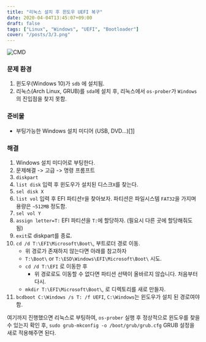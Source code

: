 ```yaml
---
title: "리눅스 설치 후 윈도우 UEFI 복구"
date: 2020-04-04T13:45:07+09:00
draft: false
tags: ["Linux", "Windows", "UEFI", "Bootloader"]
cover: "/posts/3/3.png"
---
```

![CMD](/posts/3/3.png)

### 문제 환경
1. 윈도우(Windows 10)가 `sdb` 에 설치됨.
1. 리눅스(Arch Linux, GRUB)를 `sda`에 설치 후, 리눅스에서 `os-prober`가 `Windows`의 진입점을 찾지 못함.


### 준비물
- 부팅가능한 Windows 설치 미디어 (USB, DVD...)[[1]](https://www.microsoft.com/ko-kr/software-download/windows10%5C)


### 해결
1. Windows 설치 미디어로 부팅한다.
1. 문제해결 -> 고급 -> 명령 프롬프트
1. `diskpart`
1. `list disk` 입력 후 윈도우가 설치된 디스크`X`를 찾는다.
1. `sel disk X`
1. `list vol` 입력 후 EFI 파티션`Y`을 찾아보자. 파티션은 파일시스템 `FAT32`을 가지며 용량은 `~512MB` 정도함.
1. `sel vol Y`
1. `assign letter=T:` EFI 파티션을 `T:`에 할당하자. (필요시 다른 곳에 할당해줘도 됨)
1. `exit`로 diskpart를 종료.
1. `cd /d T:\EFI\Microsoft\Boot\`, 부트로더 경로 이동.
    - 위 경로가 존재하지 않는다면 아래를 참고하자
    - `T:\Boot\` or `T:\ESD\Windows\EFI\Microsoft\Boot\` 시도.
    - `cd /d T:\EFI` 로 이동한 후
        - 위 경로로도 이동할 수 없다면 파티션 선택이 올바르지 않습니다. 처음부터 다시.
    - `mkdir T:\EFI\Microsoft\Boot\`, 로 디렉토리를 새로 만들자.
1. `bcdboot C:\Windows /s T: /f UEFI`, `C:\Windows`는 윈도우가 설치 된 경로여야 함.

여기까지 진행했으면 리눅스로 부팅하여, `os-prober` 실행 후 정상적으로 윈도우를 찾을 수 있는지 확인 후, `sudo grub-mkconfig -o /boot/grub/grub.cfg` GRUB 설정을 새로 적용해주면 된다.


